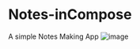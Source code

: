 # Notes-inCompose
A simple Notes Making App 
![image](https://github.com/adityaSharma6356/Notes-inCompose/assets/115709232/1090927d-03d8-449c-b2d4-990d802ddda5)
